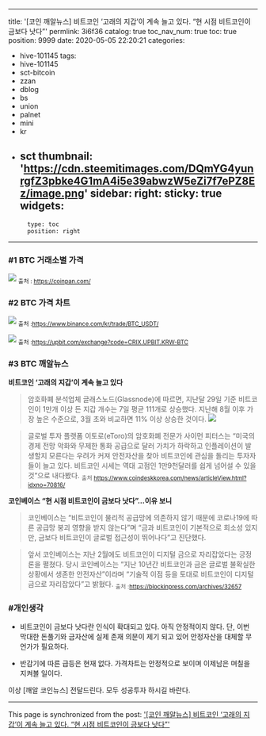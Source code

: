 
---
title: '[코인 깨알뉴스] 비트코인 ‘고래의 지갑’이 계속 늘고 있다. “현 시점 비트코인이 금보다 낫다”'
permlink: 3i6f36
catalog: true
toc_nav_num: true
toc: true
position: 9999
date: 2020-05-05 22:20:21
categories:
- hive-101145
tags:
- hive-101145
- sct-bitcoin
- zzan
- dblog
- bs
- union
- palnet
- mini
- kr
- sct
thumbnail: 'https://cdn.steemitimages.com/DQmYG4yunrgfZ3pbke4G1mA4i5e39abwzW5eZi7f7ePZ8Ez/image.png'
sidebar:
    right:
        sticky: true
widgets:
    -
        type: toc
        position: right
---


### #1 BTC 거래소별 가격
![](https://cdn.steemitimages.com/DQmYG4yunrgfZ3pbke4G1mA4i5e39abwzW5eZi7f7ePZ8Ez/image.png)
<sub>출처 : https://coinpan.com/</sub>

### #2 BTC 가격 차트
![](https://cdn.steemitimages.com/DQmaRsg2accBecADxCr41L9WPvsKe2zG63YXAhysnKF6Me4/image.png)
<sub>출처 :https://www.binance.com/kr/trade/BTC_USDT/</sub>

![](https://cdn.steemitimages.com/DQmPYUVyA4FRqSc2Q8MecY6za6WZpy9yK95xTWKXKxLbsGi/image.png)
<sub>출처 :https://upbit.com/exchange?code=CRIX.UPBIT.KRW-BTC</sub>

### #3 BTC 깨알뉴스
**비트코인 ‘고래의 지갑’이 계속 늘고 있다**
>암호화폐 분석업체 글래스노드(Glassnode)에 따르면, 지난달 29일 기준 비트코인이 1만개 이상 든 지갑 개수는 7일 평균 111개로 상승했다. 지난해 8월 이후 가장 높은 수준으로, 3월 초와 비교하면 11% 이상 상승한 것이다.
![](https://cdn.steemitimages.com/DQmf1HCh6YsTwou54a8enjqqgcyWh5NxvC3EAtmcS5mh4ci/image.png)

>글로벌 투자 플랫폼 이토로(eToro)의 암호화폐 전문가 사이먼 피터스는 “미국의 경제 전망 악화와 무제한 통화 공급으로 달러 가치가 하락하고 인플레이션이 발생할지 모른다는 우려가 커져 안전자산을 찾아 비트코인에 관심을 돌리는 투자자들이 늘고 있다. 비트코인 시세는 역대 고점인 1만9천달러를 쉽게 넘어설 수 있을 것”으로 내다봤다.
<sub>출처 https://www.coindeskkorea.com/news/articleView.html?idxno=70816/</sub>

**코인베이스 “현 시점 비트코인이 금보다 낫다”…이유 보니**
>코인베이스는 “비트코인이 물리적 공급망에 의존하지 않기 때문에 코로나19에 따른 공급망 붕괴 영향을 받지 않는다”며 “금과 비트코인이 기본적으로 희소성 있지만, 금보다 비트코인이 글로벌 접근성이 뛰어나다”고 진단했다.

>앞서 코인베이스는 지난 2월에도 비트코인이 디지털 금으로 자리잡았다는 긍정론을 펼쳤다. 당시 코인베이스는 “지난 10년간 비트코인과 금은 글로벌 불확실한 상황에서 생존한 안전자산”이라며 “기술적 이점 등을 토대로 비트코인이 디지털 금으로 자리잡았다”고 밝혔다.
<sub>출처 :https://blockinpress.com/archives/32657</sub>

### #개인생각
- 비트코인이 금보다 낫다란 인식이 확대되고 있다.
아직 안정적이지 않다.  단, 이번 막대한 돈풀기와
금자산에 실제 존재 의문이  제기 되고 있어 
안정자산을 대체할 무언가가 필요하다. 

- 반감기에 따른 급등은 현재 없다. 
   가격차트는 안정적으로 보이며 이제남은
며칠을 지켜볼 일이다. 

이상 [깨알 코인뉴스] 전달드린다.
모두 성공투자 하시길 바란다.

- - -

This page is synchronized from the post: ['[코인 깨알뉴스] 비트코인 ‘고래의 지갑’이 계속 늘고 있다. “현 시점 비트코인이 금보다 낫다”'](https://steemit.com/@kibumh/3i6f36)
